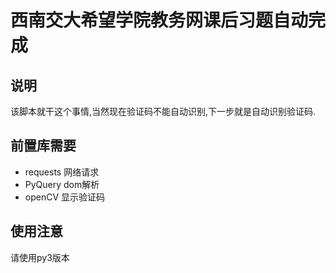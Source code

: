 # 西南交大希望学院教务网课后习题自动完成

## 说明
该脚本就干这个事情,当然现在验证码不能自动识别,下一步就是自动识别验证码.

## 前置库需要
- requests 网络请求
- PyQuery dom解析
- openCV 显示验证码

## 使用注意
请使用py3版本  
